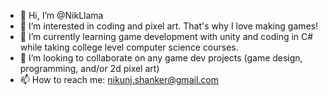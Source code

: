 - 👋 Hi, I’m @NikLlama
- 👀 I’m interested in coding and pixel art. That's why I love making games!
- 🌱 I’m currently learning game development with unity and coding in C# while taking college level computer science courses.
- 💞️ I’m looking to collaborate on any game dev projects (game design, programming, and/or 2d pixel art)
- 📫 How to reach me: nikunj.shanker@gmail.com
